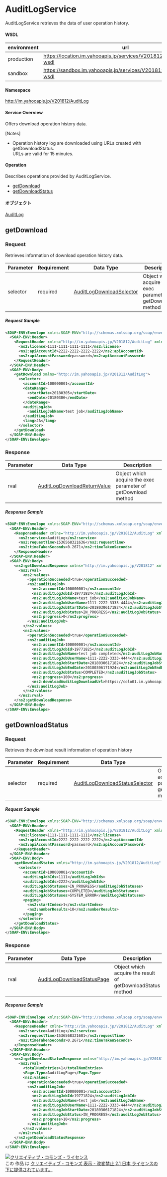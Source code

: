 # AuditLogService
AuditLogService retrieves the data of user operation history.
#### WSDL
| environment | url |
|---|---|
| production  | https://location.im.yahooapis.jp/services/V201812/AuditLogService?wsdl |
| sandbox  | https://sandbox.im.yahooapis.jp/services/V201812/AuditLogService?wsdl |
#### Namespace
http://im.yahooapis.jp/V201812/AuditLog
#### Service Overview
Offers download operation history data.

[Notes]
- Operation history log are downloaded using URLs created with getDownloadStatus. <br>
URLs are valid for 15 minutes. 

#### Operation
Describes operations provided by AuditLogService.

+ [getDownload](#getdownload)
+ [getDownloadStatus](#getdownloadstatus)

#### オブジェクト
[AuditLog](../data/AuditLog)

## getDownload

### Request
Retrieves information of download operation history data.

| Parameter | Requirement | Data Type | Description |
|---|---|---|---|
| selector | required | [AuditLogDownloadSelector](../data/AuditLog/AuditLogDownloadSelector.md) | Object which acquire the exec parameter of getDownload method |

##### Request Sample
```xml
<SOAP-ENV:Envelope xmlns:SOAP-ENV="http://schemas.xmlsoap.org/soap/envelope/">
  <SOAP-ENV:Header>
    <RequestHeader xmlns="http://im.yahooapis.jp/V201812/AuditLog" xmlns:ns2="http://im.yahooapis.jp/V201812">
      <ns2:license>1111-1111-1111-1111</ns2:license>
      <ns2:apiAccountId>2222-2222-2222-2222</ns2:apiAccountId>
      <ns2:apiAccountPassword>password</ns2:apiAccountPassword>
    </RequestHeader>
  </SOAP-ENV:Header>
  <SOAP-ENV:Body>
    <getDownload xmlns="http://im.yahooapis.jp/V201812/AuditLog">
      <selector>
        <accountId>100000001</accountId>
        <dateRange>
          <startDate>20180305</startDate>
          <endDate>20180306</endDate>
        </dateRange>
        <auditLogJob>
          <auditLogJobName>test job</auditLogJobName>
        </auditLogJob>
        <lang>JA</lang>
      </selector>
    </getDownload>
  </SOAP-ENV:Body>
</SOAP-ENV:Envelope>
```

### Response
| Parameter | Data Type | Description |
|---|---|---|
| rval | [AuditLogDownloadReturnValue](../data/AuditLog/AuditLogDownloadReturnValue.md) | Object which acquire the exec parameter of getDownload method |

##### Response Sample
```xml
<SOAP-ENV:Envelope xmlns:SOAP-ENV="http://schemas.xmlsoap.org/soap/envelope/">
  <SOAP-ENV:Header>
    <ResponseHeader xmlns="http://im.yahooapis.jp/V201812/AuditLog" xmlns:ns2="http://im.yahooapis.jp/V201812">
      <ns2:service>AuditLog</ns2:service>
      <ns2:requestTime>1536568321636</ns2:requestTime>
      <ns2:timeTakenSeconds>0.2671</ns2:timeTakenSeconds>
    </ResponseHeader>
  </SOAP-ENV:Header>
  <SOAP-ENV:Body>
    <ns2:getDownloadResponse xmlns="http://im.yahooapis.jp/V201812" xmlns:ns2="http://im.yahooapis.jp/V201812/AuditLog">
      <ns2:rval>
        <ns2:values>
          <operationSucceeded>true</operationSucceeded>
          <ns2:auditLogJob>
            <ns2:accountId>100000001</ns2:accountId>
            <ns2:auditLogJobId>19771824</ns2:auditLogJobId>
            <ns2:auditLogJobName>test job</ns2:auditLogJobName>
            <ns2:auditLogJobUserName>1111-2222-3333-4444</ns2:auditLogJobUserName>
            <ns2:auditLogJobStartDate>20180306171824</ns2:auditLogJobStartDate>
            <ns2:auditLogJobStatus>IN_PROGRESS</ns2:auditLogJobStatus>
            <ns2:progress>0</ns2:progress>
          </ns2:auditLogJob>
        </ns2:values>
        <ns2:values>
          <operationSucceeded>true</operationSucceeded>
          <ns2:auditLogJob>
            <ns2:accountId>100000001</ns2:accountId>
            <ns2:auditLogJobId>19771825</ns2:auditLogJobId>
            <ns2:auditLogJobName>test job completed</ns2:auditLogJobName>
            <ns2:auditLogJobUserName>1111-2222-3333-4444</ns2:auditLogJobUserName>
            <ns2:auditLogJobStartDate>20180306171824</ns2:auditLogJobStartDate>
            <ns2:auditLogJobEndDate>20180306171924</ns2:auditLogJobEndDate>
            <ns2:auditLogJobStatus>COMPLETED</ns2:auditLogJobStatus>
            <ns2:progress>100</ns2:progress>
            <ns2:downloadAuditLogDownloadUrl>https://colo01.im.yahooapis.jp/auditLogDownload/V201812/download/fOFrjyw7I</ns2:downloadAuditLogDownloadUrl>
          </ns2:auditLogJob>
        </ns2:values>
      </ns2:rval>
    </ns2:getDownloadResponse>
  </SOAP-ENV:Body>
</SOAP-ENV:Envelope>
```

## getDownloadStatus

### Request
Retrieves the download result information of operation history

| Parameter | Requirement | Data Type | Description |
|---|---|---|---|
| selector | required | [AuditLogDownloadStatusSelector](../data/AuditLog/AuditLogDownloadStatusSelector.md) | Object which acquire the exec parameter of getDownloadStatus method |

##### Request Sample
```xml
<SOAP-ENV:Envelope xmlns:SOAP-ENV="http://schemas.xmlsoap.org/soap/envelope/">
  <SOAP-ENV:Header>
    <RequestHeader xmlns="http://im.yahooapis.jp/V201812/AuditLog" xmlns:ns2="http://im.yahooapis.jp/V201812">
      <ns2:license>1111-1111-1111-1111</ns2:license>
      <ns2:apiAccountId>2222-2222-2222-2222</ns2:apiAccountId>
      <ns2:apiAccountPassword>password</ns2:apiAccountPassword>
    </RequestHeader>
  </SOAP-ENV:Header>
  <SOAP-ENV:Body>
    <getDownloadStatus xmlns="http://im.yahooapis.jp/V201812/AuditLog" xmlns:ns2="http://im.yahooapis.jp/V201812">
      <selector>
        <accountId>100000001</accountId>
        <auditLogJobIds>1111</auditLogJobIds>
        <auditLogJobIds>2222</auditLogJobIds>
        <auditLogJobStatuses>IN_PROGRESS</auditLogJobStatuses>
        <auditLogJobStatuses>COMPLETED</auditLogJobStatuses>
        <auditLogJobStatuses>SYSTEM_ERROR</auditLogJobStatuses>
        <paging>
          <ns2:startIndex>1</ns2:startIndex>
          <ns2:numberResults>10</ns2:numberResults>
        </paging>
      </selector>
    </getDownloadStatus>
  </SOAP-ENV:Body>
</SOAP-ENV:Envelope>
```

### Response
| Parameter | Data Type | Description |
|---|---|---|
| rval | [AuditLogDownloadStatusPage](../data/AuditLog/AuditLogDownloadStatusPage.md) | Object which acquire the result of getDownloadStatus method |

##### Response Sample
```xml
<SOAP-ENV:Envelope xmlns:SOAP-ENV="http://schemas.xmlsoap.org/soap/envelope/">
  <SOAP-ENV:Header>
    <ResponseHeader xmlns="http://im.yahooapis.jp/V201812/AuditLog" xmlns:ns2="http://im.yahooapis.jp/V201812">
      <ns2:service>AuditLog</ns2:service>
      <ns2:requestTime>1536568321681</ns2:requestTime>
      <ns2:timeTakenSeconds>0.2671</ns2:timeTakenSeconds>
    </ResponseHeader>
  </SOAP-ENV:Header>
  <SOAP-ENV:Body>
    <ns2:getDownloadStatusResponse xmlns="http://im.yahooapis.jp/V201812" xmlns:ns2="http://im.yahooapis.jp/V201812/AuditLog">
      <ns2:rval>
        <totalNumEntries>1</totalNumEntries>
        <Page.Type>AuditLogPage</Page.Type>
        <ns2:values>
          <operationSucceeded>true</operationSucceeded>
          <ns2:auditLogJob>
            <ns2:accountId>100000001</ns2:accountId>
            <ns2:auditLogJobId>19771824</ns2:auditLogJobId>
            <ns2:auditLogJobName>test job</ns2:auditLogJobName>
            <ns2:auditLogJobUserName>1111-2222-3333-4444</ns2:auditLogJobUserName>
            <ns2:auditLogJobStartDate>20180306171824</ns2:auditLogJobStartDate>
            <ns2:auditLogJobStatus>IN_PROGRESS</ns2:auditLogJobStatus>
            <ns2:progress>10</ns2:progress>
          </ns2:auditLogJob>
        </ns2:values>
      </ns2:rval>
    </ns2:getDownloadStatusResponse>
  </SOAP-ENV:Body>
</SOAP-ENV:Envelope>
```

<a rel="license" href="http://creativecommons.org/licenses/by-nd/2.1/jp/"><img alt="クリエイティブ・コモンズ・ライセンス" style="border-width:0" src="https://i.creativecommons.org/l/by-nd/2.1/jp/88x31.png" /></a><br />この 作品 は <a rel="license" href="http://creativecommons.org/licenses/by-nd/2.1/jp/">クリエイティブ・コモンズ 表示 - 改変禁止 2.1 日本 ライセンスの下に提供されています。</a>
